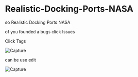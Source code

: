 # Realistic-Docking-Ports-NASA
so Realistic Docking Ports NASA

of you founded a bugs click Issues

Click Tags

![Capture](https://user-images.githubusercontent.com/121486721/215028102-c1b93a67-1523-4a20-85d2-d933213abfd8.PNG)

can be use edit

![Capture](https://user-images.githubusercontent.com/121486721/227448826-2507383d-bd09-49ef-8e86-81a34e4ce504.PNG)
